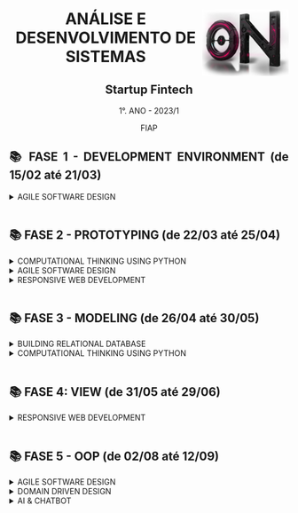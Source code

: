 <div align="center">
<a href="https://github.com/monicaquintal" target="_blank"><img align="right" height="120px" src="./assets/imagens-fase01/on.png" /></a>
<h1>ANÁLISE E DESENVOLVIMENTO DE SISTEMAS</h1>
<h2>Startup Fintech</h2>
<p>1°. ANO - 2023/1</p>
<p>FIAP</p>
</div>

<div align="justify">

<h2>📚 FASE 1 - DEVELOPMENT ENVIRONMENT (de 15/02 até 21/03)</h2>

<details>
<summary>AGILE SOFTWARE DESIGN</summary>

[Capítulo 01: Precisamos falar sobre finanças.](./fase01/capitulo01.md)<br>
[Capítulo 02: Mas como um Software é criado?](./fase01/capitulo02.md)<br>
[Capítulo 03: Por onde começamos?](./fase01/capitulo03.md)<br>
[Capítulo 04: Primeiros passos na construção de um software.](./fase01/capitulo04.md)<br>
[Capítulo 05: Atendendo a pedidos!](./fase01/capitulo05.md)<br>
[Capítulo 06: Desvendando a cabeça do usuário.](./fase01/capitulo06.md)<br>
[Capítulo 07: Técnicas nunca são demais...](./fase01/capitulo07.md)<br>
[Capítulo 08: Mãos à obra!](./fase01/capitulo08.md)<br>
[Capítulo 09: Materializando o projeto.](./fase01/capitulo09.md)<br>
[Capítulo 10: Vamos aprender a programar?](./fase01/capitulo10.md)

</details>
<br>

<h2>📚 FASE 2 - PROTOTYPING (de 22/03 até 25/04)</h2>

<details>
<summary>COMPUTATIONAL THINKING USING PYTHON</summary>

[Capítulo 01: E que comecem os preparativos!](./fase02/capitulo01.md)<br>
[Capítulo 02: Quando a máquina começa a tomar decisões.](./fase02/capitulo02.md)<br>
[Capítulo 03: Andar em círculos não é necessariamente ruim...](./fase02/capitulo03.md)<br>
[Capítulo 04: Quem tem o nome na lista?](./fase02/capitulo04.md)
</details>

<details>
<summary>AGILE SOFTWARE DESIGN</summary>

[Capítulo 05: Entendendo o ponto de vista do usuário.](./fase02/capitulo05.md)<br>
[Capítulo 06: Infelizmente, diagramas não são o suficiente...](./fase02/capitulo06.md)<br>
[Capítulo 09: Quanto vale o show?](./fase02/capitulo09.md)
</details>

<details>
<summary>RESPONSIVE WEB DEVELOPMENT</summary>

[Capítulo 07: A experiência do usuário é um assunto sério!](./fase02/capitulo07.md)<br>
[Capítulo 08: Quem vê interface, vê coração.](./fase02/capitulo08.md)<br>
</details>
<br>

<h2>📚 FASE 3 - MODELING (de 26/04 até 30/05)</h2>

<details>
<summary>BUILDING RELATIONAL DATABASE</summary>

[Capítulo 01: O app começa a tomar forma!](./fase03/capitulo01.md)<br>
[Capítulo 02: Onde guardar as informações geradas?](./fase03/capitulo02.md)<br>
[Capítulo 03: Como guardar as informações?](./fase03/capitulo03.md)<br>
[Capítulo 04: O Modelo de Entidade-Relacionamento.](./fase03/capitulo04.md)<br>
[Capítulo 05: Agregando ao modelo de dados.](./fase03/capitulo05.md)<br>
[Capítulo 06: Aprendendo a armazenar de maneira correta.](./fase03/capitulo06.md)<br>
[Capítulo 07: Definindo as estruturas físicas!](./fase03/capitulo07.md)
</details>

<details>
<summary>COMPUTATIONAL THINKING USING PYTHON</summary>

[Capítulo 08: Salvo pelo dicionário!](./fase03/capitulo08.md)<br>
[Capítulo 09: Quem arquiva amigo é.](./fase03/capitulo09.md)

</details>
<br>

<h2>📚 FASE 4: VIEW (de 31/05 até 29/06)</h2>

<details>
<summary>RESPONSIVE WEB DEVELOPMENT</summary>

[Capítulo 01: Habemus telas de sistema!](./fase04/capitulo01.md)<br>
[Capítulo 02: Internet: Como tudo começou.](./fase04/capitulo02.md)<br>
[Capítulo 03: HTML - Falando a língua da internet.](./fase04/capitulo03.md)<br>
[Capítulo 04: Aplicando algum estilo.](./fase04/capitulo04.md)<br>
[Capítulo 05: Organizando e posicionando seu HTML.](./fase04/capitulo05.md)<br>
[Capítulo 06: Semântica e Grids.](./fase04/capitulo06.md)<br>
[Capítulo 07: Formulários.](./fase04/capitulo07.md)<br>
[Capítulo 08: Design Responsivo.](./fase04/capitulo08.md)<br>
[Capítulo 09: Muito estilo sem sofrimento!](./fase04/capitulo09.md)<br>
[Capítulo 10: Tornando a interface com o usuário mais dinâmica.](./fase04/capitulo10.md)<br>
[Capítulo 11: Javascript Essencial.](./fase04/capitulo11.md)<br>
[Capítulo 12: A rede social dos desenvolvedores.](./fase04/capitulo12.md)

</details>
<br>

<h2>📚 FASE 5 - OOP (de 02/08 até 12/09)</h2>

<details>
<summary>AGILE SOFTWARE DESIGN</summary>

[Capítulo 01: Entrando de cabeça em orientação a objeto.](./fase05/capitulo01.md)<br>
[Capítulo 02:]()<br>
[Capítulo 04:]()<br>
[Capítulo 07:]()<br>

</details>

<details>
<summary>DOMAIN DRIVEN DESIGN</summary>

[Capítulo 03:]()<br>
[Capítulo 04:]()<br>
[Capítulo 05:]()<br>
[Capítulo 06:]()<br>
[Capítulo 08:]()<br>

</details>

<details>
<summary>AI & CHATBOT</summary>

[Capítulo 09:]()<br>
[Capítulo 10:]()<br>
[Capítulo 11:]()<br>

</details>
<br>